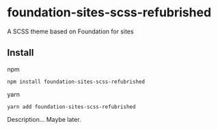 # foundation-sites-scss-refubrished
A SCSS theme based on Foundation for sites

## Install
npm

    npm install foundation-sites-scss-refubrished

yarn

    yarn add foundation-sites-scss-refubrished
    
Description... Maybe later. 
